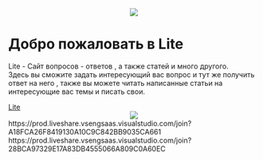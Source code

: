 <div align="center">
    <img src="https://capsule-render.vercel.app/api?type=waving&color=147&height=190&section=header&text=Home%&animation=fadeIn&fontColor=fff&fontSize=60&fontAlign=20&fontAlignY=44&descSize=18&descAlign=10.5&descAlignY=17"/>
</div>
<h1>Добро пожаловать в Lite</h1>
 <p>Lite - Сайт вопросов - ответов , а также статей и много другого.<br>
    Здесь вы сможите задать интересующий вас вопрос и тут же получить ответ на него , также вы можете читать написанные статьи на интересующие вас темы и писать свои.
</p>
<a href="https://ygamijs.github.io/Home/">Lite</a>

<div align="center">
<img src="https://capsule-render.vercel.app/api?type=waving&color=147&height=120&section=footer&animation=fadeIn&fontColor=fff&fontSize=12&fontAlign=50&fontAlignY=80&descSize=20&descAlign=84&descAlignY=43"/>
</div>
https://prod.liveshare.vsengsaas.visualstudio.com/join?A18FCA26F8419130A10C9C842BB9035CA661
https://prod.liveshare.vsengsaas.visualstudio.com/join?28BCA97329E17A83DB4555066A809C0A60EC
